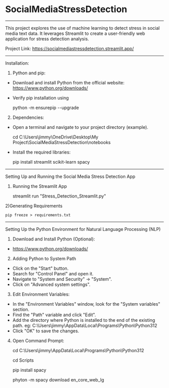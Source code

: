 # SocialMediaStressDetection

------------------------------------------------------------------------------------------------------------------------------------------------------------------------------------------------------------------------------------
This project explores the use of machine learning to detect stress in social media text data. It leverages Streamlit to create a user-friendly web application for stress detection analysis.

Project Link:
https://socialmediastressdetection.streamlit.app/

------------------------------------------------------------------------------------------------------------------------------------------------------------------------------------------------------------------------------------
Installation:

1) Python and pip:
 - Download and install Python from the official website: https://www.python.org/downloads/
 - Verify pip installation using  

	python -m ensurepip --upgrade			
 
2) Dependencies:

 - Open a terminal and navigate to your project directory (example).

	cd C:\Users\jimmy\OneDrive\Desktop\My Project\SocialMediaStressDetection\notebooks
 
 - Install the required libraries:

	pip install streamlit scikit-learn spacy

------------------------------------------------------------------------------------------------------------------------------------------------------------------------------------------------------------------------------------
Setting Up and Running the Social Media Stress Detection App

1) Running the Streamlit App

	streamlit run "Stress_Detection_Streamlit.py"
 
2)Generating Requirements

	pip freeze > requirements.txt 

------------------------------------------------------------------------------------------------------------------------------------------------------------------------------------------------------------------------------------
Setting Up the Python Environment for Natural Language Processing (NLP)

1) Download and Install Python (Optional):
 - https://www.python.org/downloads/

2) Adding Python to System Path

 - Click on the "Start" button.
 - Search for "Control Panel" and open it.
 - Navigate to "System and Security" -> "System".
 - Click on "Advanced system settings".
 
 3) Edit Environment Variables:

 - In the "Environment Variables" window, look for the "System variables" section.
 - Find the "Path" variable and click "Edit".
 - Add the directory where Python is installed to the end of the existing path. eg: C:\Users\jimmy\AppData\Local\Programs\Python\Python312
 - Click "OK" to save the changes.
 
 4) Open Command Prompt:
 
	cd C:\Users\jimmy\AppData\Local\Programs\Python\Python312 
  
	cd Scripts	 
   
	pip install spacy 
  
	phyton -m spacy download en_core_web_lg
